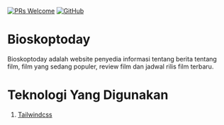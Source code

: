 [![PRs Welcome](https://img.shields.io/badge/PRs-welcome-brightgreen.svg)](https://github.com/bayubimantarar/bioskoptoday/pulls)
[![GitHub](https://img.shields.io/github/license/bayubimantarar/bioskoptoday.svg)](https://github.com/bayubimantarar/bioskoptoday/blob/master/LICENSE)

# Bioskoptoday
Bioskoptoday adalah website penyedia informasi tentang berita tentang film, film yang sedang populer, review film dan jadwal rilis film terbaru.

# Teknologi Yang Digunakan
1. [Tailwindcss](https://tailwindcss.com/)
